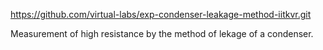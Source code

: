 https://github.com/virtual-labs/exp-condenser-leakage-method-iitkvr.git

Measurement of high resistance by the method of lekage of a condenser.
